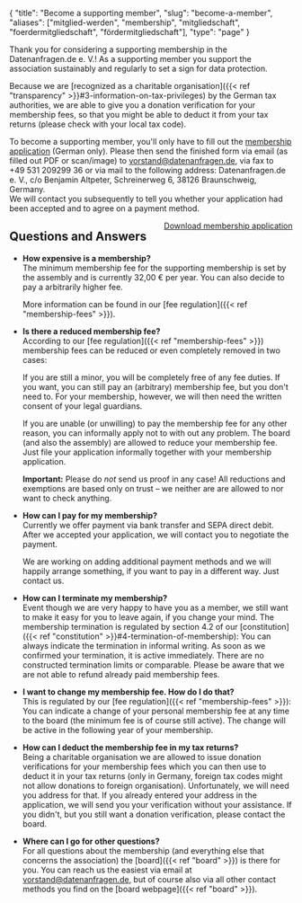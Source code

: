 {
    "title": "Become a supporting member",
    "slug": "become-a-member",
    "aliases": ["mitglied-werden", "membership", "mitgliedschaft", "foerdermitgliedschaft", "fördermitgliedschaft"],
    "type": "page"
}

<!-- TODO: It would (obviously) be great if this wasn't just a big wall of text. I am *very* open to suggestions. -->

Thank you for considering a supporting membership in the Datenanfragen.de e.&nbsp;V.! As a supporting member you support the association sustainably and regularly to set a sign for data protection.

Because we are [recognized as a charitable organisation]({{< ref "transparency" >}}#3-information-on-tax-privileges) by the German tax authorities, we are able to give you a donation verification for your membership fees, so that you might be able to deduct it from your tax returns (please check with your local tax code).

To become a supporting member, you'll only have to fill out the [membership application](https://static.dacdn.de/docs/mitgliedsantrag.pdf) (German only). Please then send the finished form via email (as filled out PDF or scan/image) to [vorstand@datenanfragen.de](mailto:vorstand@datenanfragen.de), via fax to +49&nbsp;531&nbsp;209299&nbsp;36 or via mail to the following address: Datenanfragen.de e.&nbsp;V., c/o Benjamin Altpeter, Schreinerweg 6, 38126 Braunschweig, Germany.  
We will contact you subsequently to tell you whether your application had been accepted and to agree on a payment method.

<a href="https://static.dacdn.de/docs/mitgliedsantrag.pdf" class="button button-primary icon icon-download" style="float: right;">Download membership application</a>
<div class="clearfix"></div>

## Questions and Answers

* **How expensive is a membership?**  
    The minimum membership fee for the supporting membership is set by the assembly and is currently 32,00 € per year. You can also decide to pay a arbitrarily higher fee.

	More information can be found in our [fee regulation]({{< ref "membership-fees"  >}}).

* **Is there a reduced membership fee?**  
	According to our [fee regulation]({{< ref "membership-fees"  >}}) membership fees can be reduced or even completely removed in two cases:

    If you are still a minor, you will be completely free of any fee duties. If you want, you can still pay an (arbitrary) membership fee, but you don't need to.
    For your membership, however, we will then need the written consent of your legal guardians.

    If you are unable (or unwilling) to pay the membership fee for any other reason, you can informally apply not to with out any problem. The board (and also the assembly) are allowed to reduce your membership fee. Just file your application informally together with your membership application.

	**Important:** Please do *not* send us proof in any case! All reductions and exemptions are based only on trust – we neither are are allowed to nor want to check anything.

* **How can I pay for my membership?**  
    Currently we offer payment via bank transfer and SEPA direct debit. After we accepted your application, we will contact you to negotiate the payment.

    We are working on adding additional payment methods and we will happily arrange something, if you want to pay in a different way. Just contact us.

* **How can I terminate my membership?**  
    Event though we are very happy to have you as a member, we still want to make it easy for you to leave again, if you change your mind. The membership termination is regulated by section 4.2 of our [constitution]({{< ref "constitution" >}}#4-termination-of-membership): You can always indicate the termination in informal writing. As soon as we confirmed your termination, it is active immediately. There are no constructed termination limits or comparable.
    Please be aware that we are not able to refund already paid membership fees.

* **I want to change my membership fee. How do I do that?**  
	This is regulated by our [fee regulation]({{< ref "membership-fees"  >}}): You can indicate a change of your personal membership fee at any time to the board (the minimum fee is of course still active). The change will be active in the following year of your membership.

* **How can I deduct the membership fee in my tax returns?**  
    Being a charitable organisation we are allowed to issue donation verifications for your membership fees which you can then use to deduct it in your tax returns (only in Germany, foreign tax codes might not allow donations to foreign organisation). Unfortunately, we will need you address for that. If you already entered your address in the application, we will send you your verification without your assistance. If you didn't, but you still want a donation verification, please contact the board. 

* **Where can I go for other questions?**  
    For all questions about the membership (and everything else that concerns the association) the [board]({{< ref "board" >}}) is there for you. You can reach us the easiest via email at [vorstand@datenanfragen.de](mailto:vorstand@datenanfragen.de), but of course also via all other contact methods you find on the [board webpage]({{< ref "board" >}}).
